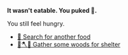 **It wasn't eatable. You puked 🤮.**

You still feel hungry.

- [🥣 Search for another food](7-3.md) 
- [🌳🪓⛺ Gather some woods for shelter](2.md)
